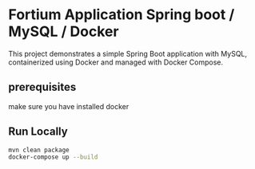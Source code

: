# Fortium Application Spring boot / MySQL / Docker

This project demonstrates a simple Spring Boot application with MySQL, containerized using Docker and managed with Docker Compose.


## prerequisites
make sure you have installed docker
## Run Locally

```bash
mvn clean package
docker-compose up --build
